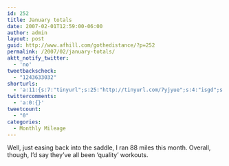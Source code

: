 ```yaml
---
id: 252
title: January totals
date: 2007-02-01T12:59:00-06:00
author: admin
layout: post
guid: http://www.afhill.com/gothedistance/?p=252
permalink: /2007/02/january-totals/
aktt_notify_twitter:
  - 'no'
tweetbackscheck:
  - "1243633032"
shorturls:
  - 'a:11:{s:7:"tinyurl";s:25:"http://tinyurl.com/7yjyue";s:4:"isgd";s:17:"http://is.gd/fH53";s:5:"bitly";s:19:"http://bit.ly/12Gyl";s:5:"snipr";s:22:"http://snipr.com/9xxqm";s:5:"snurl";s:22:"http://snurl.com/9xxqm";s:7:"snipurl";s:24:"http://snipurl.com/9xxqm";s:4:"trim";s:17:"http://tr.im/5syc";s:5:"adjix";s:207:"(10 Jan 2008 temporary restriction: API requires valid partnerID or partnerEmail key in request. Contact us if this affects you.) Invalid Adjix request. API documentation @ http://web.adjix.com/AdjixAPI.html";s:4:"advu";s:203:"(10 Jan 2008 temporary restriction: API requires valid partnerID or partnerEmail key in request. Contact us if this affects you.) Invalid Adjix request. API documentation @ http://web.ad.vu/AdjixAPI.html";s:4:"zima";s:19:"http://zi.ma/622bfa";s:9:"permalink";s:59:"http://www.afhill.com/gothedistance/2007/02/january-totals/";}'
twittercomments:
  - 'a:0:{}'
tweetcount:
  - "0"
categories:
  - Monthly Mileage
---
```

Well, just easing back into the saddle, I ran 88 miles this month. Overall, though, I&#8217;d say they&#8217;ve all been &#8216;quality&#8217; workouts.